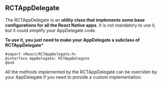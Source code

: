 


## RCTAppDelegate

The RCTAppDelegate is an **utility class that implements some base configurations for all the React Native apps**.
It is not mandatory to use it, but it could simplify your AppDelegate code.
 
**To use it, you just need to make your AppDelegate a subclass of RCTAppDelegate***
 
```objc
#import <React/RCTAppDelegate.h>
@interface AppDelegate: RCTAppDelegate
@end
```

All the methods implemented by the RCTAppDelegate can be overriden by your AppDelegate if you need to provide a custom implementation.
